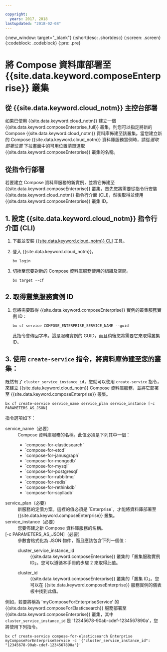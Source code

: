 ```yaml
---

copyright:
  years: 2017, 2018
lastupdated: "2018-02-08"
---
```


{:new_window: target="_blank"}
{:shortdesc: .shortdesc}
{:screen: .screen}
{:codeblock: .codeblock}
{:pre: .pre}

# 將 Compose 資料庫部署至 {{site.data.keyword.composeEnterprise}} 叢集

## 從 {{site.data.keyword.cloud_notm}} 主控台部署

如果已使用 {{site.data.keyword.cloud_notm}} 建立一個 {{site.data.keyword.composeEnterprise_full}} 叢集，則您可以指定將新的 Compose {{site.data.keyword.cloud_notm}} 資料庫佈建至該叢集。當您建立新的 Compose {{site.data.keyword.cloud_notm}} 資料庫服務實例時，請從*選取部署位置* 下拉畫面中的可用位置清單選取 {{site.data.keyword.composeEnterprise}} 叢集的名稱。

## 從指令行部署

若要建立 Compose 資料庫服務的新實例，並將它佈建至 {{site.data.keyword.composeEnterprise}} 叢集，首先您將需要從指令行安裝 {{site.data.keyword.cloud_notm}} 指令行介面 (CLI)，然後取得並使用 {{site.data.keyword.composeEnterprise}} 叢集 ID。

## 1. 設定 {{site.data.keyword.cloud_notm}} 指令行介面 (CLI) 

1. 下載並安裝 [{{site.data.keyword.cloud_notm}} CLI](https://console.bluemix.net/docs/cli/reference/bluemix_cli/download_cli.html) 工具。
2. 登入 {{site.data.keyword.cloud_notm}}。

    ```
    bx login
    ```

3. 切換至您要對新的 Compose 資料庫服務使用的組織及空間。

    ```
    bx target --cf
    ```

## 2. 取得叢集服務實例 ID

1. 您將需要取得 {{site.data.keyword.composeEnterprise}} 實例的叢集服務實例 ID：

    ```
    bx cf service COMPOSE_ENTERPRISE_SERVICE_NAME --guid
    ```

    此指令會傳回字串。這是服務實例的 GUID，而且稍後您將需要它來取得叢集 ID。

## 3. 使用 `create-service` 指令，將資料庫佈建至您的叢集：

既然有了 `cluster_service_instance_id`，您就可以使用 `create-service` 指令，來建立 {{site.data.keyword.cloud_notm}} Compose 資料庫服務，並將它部署至 {{site.data.keyword.composeEnterprise}} 叢集。


```
bx cf create-service service_name service_plan service_instance [-c PARAMETERS_AS_JSON]
```

指令選項如下：

<dl>
<dt>service_name（必要）</dt>
<dd>
Compose 資料庫服務的名稱。此值必須是下列其中一個：
    <ul>
        <li>`compose-for-elasticsearch`</li>
        <li>`compose-for-etcd`</li>
        <li>`compose-for-janusgraph`</li>
        <li>`compose-for-mongodb`</li>
        <li>`compose-for-mysql`</li>
        <li>`compose-for-postgresql`</li>
        <li>`compose-for-rabbitmq`</li>
        <li>`compose-for-redis`</li>
        <li>`compose-for-rethinkdb`</li>
        <li>`compose-for-scylladb`</li>
    </ul>
</dd>
<dt>service_plan（必要）</dt>
<dd>
新服務的定價方案。這裡的值必須是 `Enterprise`，才能將資料庫部署至 {{site.data.keyword.composeEnterprise}} 叢集。
</dd>
<dt>service_instance（必要）</dt>
<dd>
您要佈建之新 Compose 資料庫服務的名稱。</dd>
<dt>[-c PARAMETERS_AS_JSON]（必要）</dt>
<dd>
參數會格式化為 JSON 物件，而且應該包含下列一個值：
    <dl>
    <dt>cluster_service_instance_id</dt>
    <dd>{{site.data.keyword.composeEnterprise}} 叢集的「叢集服務實例 ID」。您可以遵循本手冊的步驟 2 來取得此值。
    </dd>
    </dl>
    <dl>
    <dt>cluster_id</dt>
    <dd>{{site.data.keyword.composeEnterprise}} 叢集的「叢集 ID」。您可以在 {{site.data.keyword.composeEnterprise}} 服務實例的儀表板中找到此值。
    </dd>
    </dl>
</dd>
</dl>

例如，若要將稱為 'myComposeForEnterpriseService' 的 {{site.data.keyword.composeForElasticsearch}} 服務部署至 {{site.data.keyword.composeEnterprise}} 叢集，其中 `cluster_service_instance_id` 是 '12345678-90ab-cdef-1234567890a'，您將使用下列指令。

```
bx cf create-service compose-for-elasticsearch Enterprise myComposeForEnterpriseService -c '{"cluster_service_instance_id": "12345678-90ab-cdef-1234567890a"}'
```
